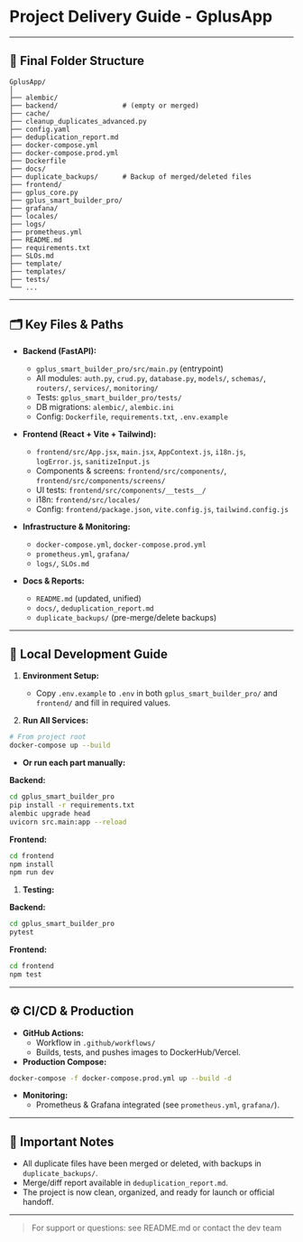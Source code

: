 # Project Delivery Guide - GplusApp

---

## 📁 Final Folder Structure

```text
GplusApp/
│
├── alembic/
├── backend/                # (empty or merged)
├── cache/
├── cleanup_duplicates_advanced.py
├── config.yaml
├── deduplication_report.md
├── docker-compose.yml
├── docker-compose.prod.yml
├── Dockerfile
├── docs/
├── duplicate_backups/      # Backup of merged/deleted files
├── frontend/
├── gplus_core.py
├── gplus_smart_builder_pro/
├── grafana/
├── locales/
├── logs/
├── prometheus.yml
├── README.md
├── requirements.txt
├── SLOs.md
├── template/
├── templates/
├── tests/
└── ...
```

---

## 🗂️ Key Files & Paths

- **Backend (FastAPI):**
  - `gplus_smart_builder_pro/src/main.py` (entrypoint)
  - All modules: `auth.py`, `crud.py`, `database.py`, `models/`, `schemas/`, `routers/`, `services/`, `monitoring/`
  - Tests: `gplus_smart_builder_pro/tests/`
  - DB migrations: `alembic/`, `alembic.ini`
  - Config: `Dockerfile`, `requirements.txt`, `.env.example`

- **Frontend (React + Vite + Tailwind):**
  - `frontend/src/App.jsx`, `main.jsx`, `AppContext.js`, `i18n.js`, `logError.js`, `sanitizeInput.js`
  - Components & screens: `frontend/src/components/`, `frontend/src/components/screens/`
  - UI tests: `frontend/src/components/__tests__/`
  - i18n: `frontend/src/locales/`
  - Config: `frontend/package.json`, `vite.config.js`, `tailwind.config.js`

- **Infrastructure & Monitoring:**
  - `docker-compose.yml`, `docker-compose.prod.yml`
  - `prometheus.yml`, `grafana/`
  - `logs/`, `SLOs.md`

- **Docs & Reports:**
  - `README.md` (updated, unified)
  - `docs/`, `deduplication_report.md`
  - `duplicate_backups/` (pre-merge/delete backups)

---

## 🚀 Local Development Guide

1. **Environment Setup:**
   - Copy `.env.example` to `.env` in both `gplus_smart_builder_pro/` and `frontend/` and fill in required values.

2. **Run All Services:**

```sh
# From project root
docker-compose up --build
```

- **Or run each part manually:**

**Backend:**

```sh
cd gplus_smart_builder_pro
pip install -r requirements.txt
alembic upgrade head
uvicorn src.main:app --reload
```

**Frontend:**

```sh
cd frontend
npm install
npm run dev
```

1. **Testing:**

**Backend:**

```sh
cd gplus_smart_builder_pro
pytest
```

**Frontend:**

```sh
cd frontend
npm test
```

---

## ⚙️ CI/CD & Production

- **GitHub Actions:**
  - Workflow in `.github/workflows/`
  - Builds, tests, and pushes images to DockerHub/Vercel.
- **Production Compose:**

```sh
docker-compose -f docker-compose.prod.yml up --build -d
```

- **Monitoring:**
  - Prometheus & Grafana integrated (see `prometheus.yml`, `grafana/`).

---

## 📝 Important Notes

- All duplicate files have been merged or deleted, with backups in `duplicate_backups/`.
- Merge/diff report available in `deduplication_report.md`.
- The project is now clean, organized, and ready for launch or official handoff.

---

> For support or questions: see README.md or contact the dev team
